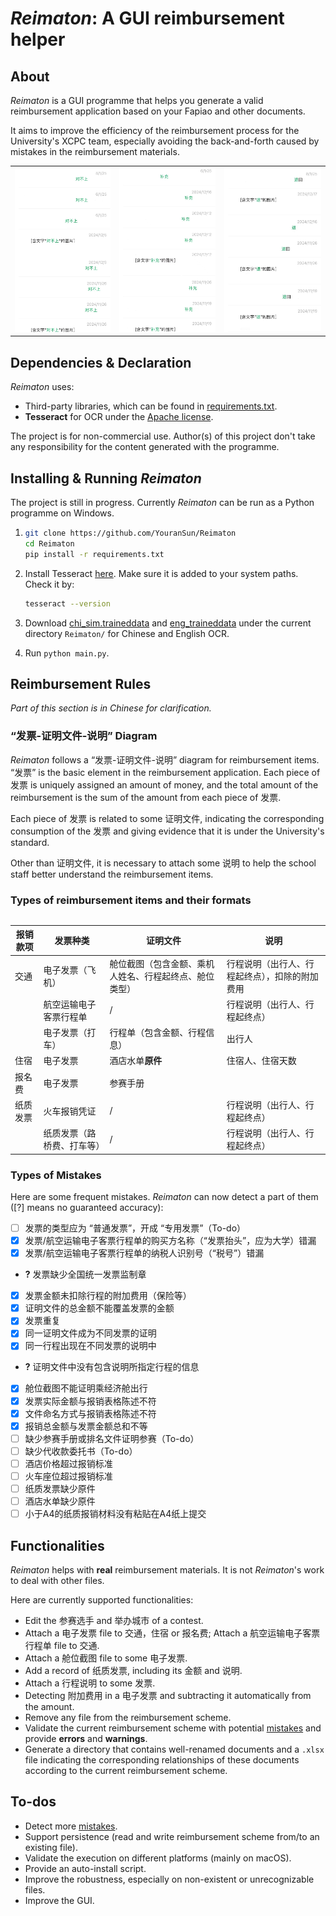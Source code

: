 # *Reimaton*: A GUI reimbursement helper

## About

*Reimaton* is a GUI programme that helps you generate a valid reimbursement application based on your Fapiao and other documents.

It aims to improve the efficiency of the reimbursement process for the University's XCPC team, especially avoiding the back-and-forth caused by mistakes in the reimbursement materials.

<table><tr>
<td><img src="wechat1.jpg" alt="wechat1" /></td>

<td><img src="wechat2.jpg" alt="wechat2" /></td>

<td><img src="wechat3.jpg" alt="wechat3" /></td>
</tr><table>

## Dependencies & Declaration

*Reimaton* uses:

* Third-party libraries, which can be found in [requirements.txt](https://github.com/YouranSun/Reimaton/blob/main/requirements.txt).
* **Tesseract** for OCR under the [Apache license](http://www.apache.org/licenses/LICENSE-2.0).

The project is for non-commercial use. Author(s) of this project don't take any responsibility for the content generated with the programme.

## Installing & Running *Reimaton*

The project is still in progress. Currently *Reimaton* can be run as a Python programme on Windows.

1. ```bash
   git clone https://github.com/YouranSun/Reimaton
   cd Reimaton
   pip install -r requirements.txt
   ```
   
2. Install Tesseract [here](https://github.com/UB-Mannheim/tesseract/wiki). Make sure it is added to your system paths. Check it by:

   ```bash
   tesseract --version
   ```

3. Download [chi_sim.traineddata](https://github.com/tesseract-ocr/tessdata/blob/main/chi_sim.traineddata) and [eng_traineddata](https://github.com/tesseract-ocr/tessdata/blob/main/eng.traineddata) under the current directory `Reimaton/` for Chinese and English OCR.
4. Run `python main.py`.

## Reimbursement Rules

*Part of this section is in Chinese for clarification.*

### “发票-证明文件-说明” Diagram

*Reimaton* follows a “发票-证明文件-说明” diagram for reimbursement items. “发票” is the basic element in the reimbursement application. Each piece of 发票 is uniquely assigned an amount of money, and the total amount of the reimbursement is the sum of the amount from each piece of 发票.

Each piece of 发票 is related to some 证明文件, indicating the corresponding consumption of the 发票 and giving evidence that it is under the University's standard.

Other than 证明文件, it is necessary to attach some 说明 to help the school staff better understand the reimbursement items.

### Types of reimbursement items and their formats

| 报销款项 | 发票种类                   | 证明文件                                               | 说明                                           |
| -------- | -------------------------- | ------------------------------------------------------ | ---------------------------------------------- |
| 交通     | 电子发票（飞机）           | 舱位截图（包含金额、乘机人姓名、行程起终点、舱位类型） | 行程说明（出行人、行程起终点），扣除的附加费用 |
|          | 航空运输电子客票行程单     | /                                                      | 行程说明（出行人、行程起终点）                 |
|          | 电子发票（打车）           | 行程单（包含金额、行程信息）                           | 出行人                                         |
| 住宿     | 电子发票                   | 酒店水单**原件**                                       | 住宿人、住宿天数                               |
| 报名费   | 电子发票                   | 参赛手册                                               |                                                |
| 纸质发票 | 火车报销凭证               | /                                                      | 行程说明（出行人、行程起终点）                 |
|          | 纸质发票（路桥费、打车等） | /                                                      | 行程说明（出行人、行程起终点）                 |

### Types of Mistakes

Here are some frequent mistakes. *Reimaton* can now detect a part of them ([?] means no guaranteed accuracy):

* [ ] 发票的类型应为 “普通发票”，开成 “专用发票”（To-do）
* [x] 发票/航空运输电子客票行程单的购买方名称（“发票抬头”，应为大学）错漏
* [x] 发票/航空运输电子客票行程单的纳税人识别号（“税号”）错漏
* **?**  发票缺少全国统一发票监制章
* [x] 发票金额未扣除行程的附加费用（保险等）
* [x] 证明文件的总金额不能覆盖发票的金额
* [x] 发票重复
* [x] 同一证明文件成为不同发票的证明
* [x] 同一行程出现在不同发票的说明中
* **?**  证明文件中没有包含说明所指定行程的信息
* [x] 舱位截图不能证明乘经济舱出行
* [x] 发票实际金额与报销表格陈述不符
* [x] 文件命名方式与报销表格陈述不符
* [x] 报销总金额与发票金额总和不等
* [ ] 缺少参赛手册或排名文件证明参赛（To-do）
* [ ] 缺少代收款委托书（To-do）
* [ ] 酒店价格超过报销标准
* [ ] 火车座位超过报销标准
* [ ] 纸质发票缺少原件
* [ ] 酒店水单缺少原件
* [ ] 小于A4的纸质报销材料没有粘贴在A4纸上提交

## Functionalities

*Reimaton* helps with **real** reimbursement materials. It is not *Reimaton*'s work to deal with other files.

Here are currently supported functionalities:

* Edit the 参赛选手 and 举办城市 of a contest.
* Attach a 电子发票 file to 交通，住宿 or 报名费; Attach a 航空运输电子客票行程单 file to 交通.
* Attach a 舱位截图 file to some 电子发票.
* Add a record of 纸质发票, including its 金额 and 说明.
* Attach a 行程说明 to some 发票.
* Detecting 附加费用 in a 电子发票 and subtracting it automatically from the amount.
* Remove any file from the reimbursement scheme.
* Validate the current reimbursement scheme with potential [mistakes](#types-of-mistakes) and provide **errors** and **warnings**.
* Generate a directory that contains well-renamed documents and a `.xlsx` file indicating the corresponding relationships of these documents according to the current reimbursement scheme.

## To-dos

* Detect more [mistakes](#types-of-mistakes).
* Support persistence (read and write reimbursement scheme from/to an existing file).
* Validate the execution on different platforms (mainly on macOS).
* Provide an auto-install script.
* Improve the robustness, especially on non-existent or unrecognizable files.
* Improve the GUI.
